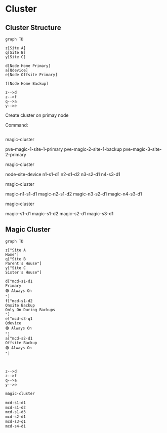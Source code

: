 # Cluster

## Cluster Structure

```mermaid
graph TD

z[Site A]
q[Site B]
y[Site C]

d[Node Home Primary]
a[Qdevice]
e[Node Offsite Primary]

f[Node Home Backup]

z-->d
z-->f
q-->a
y-->e

```

Create cluster on primay node

Command:

```bash

```

magic-cluster

pve-magic-1-site-1-primary
pve-magic-2-site-1-backup
pve-magic-3-site-2-primary

magic-cluster

node-site-device
n1-s1-d1
n2-s1-d2
n3-s2-d1
n4-s3-d1

magic-cluster

magic-n1-s1-d1
magic-n2-s1-d2
magic-n3-s2-d1
magic-n4-s3-d1

magic-cluster

magic-s1-d1
magic-s1-d2
magic-s2-d1
magic-s3-d1

## Magic Cluster

```mermaid
graph TD

z["Site A
Home"]
q["Site B
Parent's House"]
y["Site C
Sister's House"]

d["mcd-s1-d1
Primary
🟢 Always On
"]
f["mcd-s1-d2
Onsite Backup
Only On During Backups
"]
e["mcd-s3-q1
Qdevice
🟢 Always On
"]
a["mcd-s2-d1
Offsite Backup
🟢 Always On
"]



z-->d
z-->f
q-->a
y-->e

```

```bash
magic-cluster

mcd-s1-d1
mcd-s1-d2
mcd-s1-d3
mcd-s2-d1
mcd-s3-q1
mcd-s4-d1
```

